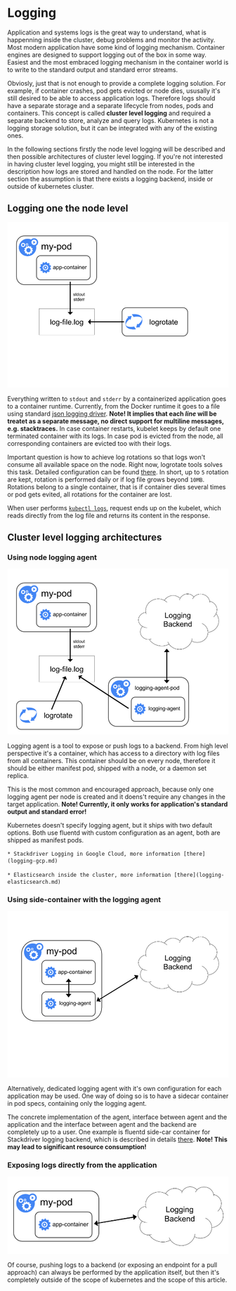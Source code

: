 # Logging

Application and systems logs is the great way to understand, what is happenning inside the cluster, debug problems and monitor the activity. Most modern application have some kind of logging mechanism. Container engines are designed to support logging out of the box in some way. Easiest and the most embraced logging mechanism in the container world is to write to the standard output and standard error streams.

Obviosly, just that is not enough to provide a complete logging solution. For example, if container crashes, pod gets evicted or node dies, ususally it's still desired to be able to access application logs. Therefore logs should have a separate storage and a separate lifecycle from nodes, pods and containers. This concept is called __cluster level logging__ and required a separate backend to store, analyze and query logs. Kubernetes is not a logging storage solution, but it can be integrated with any of the existing ones.

In the following sections firstly the node level logging will be described and then possible architectures of cluster level logging. If you're not interested in having cluster level logging, you might still be interested in the description how logs are stored and handled on the node. For the latter section the assumption is that there exists a logging backend, inside or outside of kubernetes cluster.

## Logging one the node level

![Node level logging](/images/docs/getting-started-guides/logging/logging-node-level.png)

Everything written to `stdout` and `stderr` by a containerized application goes to a container runtime. Currently, from the Docker runtime it goes to a file using standard [json logging driver](https://docs.docker.com/engine/admin/logging/overview). __Note! It implies that each _line_ will be treatet as a separate message, no direct support for multiline messages, e.g. stacktraces.__ In case container restarts, kubelet keeps by default one terminated container with its logs. In case pod is evicted from the node, all corresponding containers are evicted too with their logs.

Important question is how to achieve log rotations so that logs won't consume all available space on the node. Right now, logrotate tools solves this task. Detailed configuration can be found [there](https://github.com/kubernetes/kubernetes/blob/release-1.5/cluster/gce/gci/configure-helper.sh#L96). In short, up to `5` rotation are kept, rotation is performed daily or if log file grows beyond `10MB`. Rotations belong to a single container, that is if container dies several times or pod gets evited, all rotations for the container are lost.

When user performs [`kubectl logs`](/docs/user-guide/kubectl/kubectl_logs), request ends up on the kubelet, which reads directly from the log file and returns its content in the response.

## Cluster level logging architectures

### Using node logging agent

![Using node level logging agent](/images/docs/getting-started-guides/logging/logging-with-node-agent.png)

Logging agent is a tool to expose or push logs to a backend. From high level perspective it's a container, which has access to a directory with log files from all containers. This container should be on every node, therefore it should be either manifest pod, shipped with a node, or a daemon set replica.

This is the most common and encouraged approach, because only one logging agent per node is created and it doens't require any changes in the target application. __Note! Currently, it only works for application's standard output and standard error!__

Kubernetes doesn't specify logging agent, but it ships with two default options. Both use fluentd with custom configuration as an agent, both are shipped as manifest pods.

	* Stackdriver Logging in Google Cloud, more information [there](logging-gcp.md)

	* Elasticsearch inside the cluster, more information [there](logging-elasticsearch.md)

### Using side-container with the logging agent

![Using side-container with the logging agent](/images/docs/getting-started-guides/logging/logging-with-sidecar.png)

Alternatively, dedicated logging agent with it's own configuration for each application may be used. One way of doing so is to have a sidecar container in pod specs, containing only the logging agent.

The concrete implementation of the agent, interface between agent and the application and the interface between agent and the backend are completely up to a user. One example is fluentd side-car container for Stackdriver logging backend, which is described in details [there](https://github.com/kubernetes/contrib/tree/b70447aa59ea14468f4cd349760e45b6a0a9b15d/logging/fluentd-sidecar-gcp). __Note! This may lead to significant resource consumption!__

### Exposing logs directly from the application

![Exposing logs directly from the application](/images/docs/getting-started-guides/logging/logging-from-application.png)

Of course, pushing logs to a backend (or exposing an endpoint for a pull approach) can always be performed by the application itself, but then it's completely outside of the scope of kubernetes and the scope of this article.
